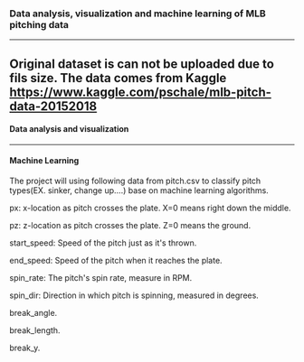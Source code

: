 ### Data analysis, visualization and machine learning of MLB pitching data
---

Original dataset is can not be uploaded due to fils size.
The data comes from Kaggle https://www.kaggle.com/pschale/mlb-pitch-data-20152018
---
#### Data analysis and visualization
---
#### Machine Learning
The project will using following data from pitch.csv to classify pitch types(EX. sinker, change up....) base on machine learning algorithms.

px: x-location as pitch crosses the plate. X=0 means right down the middle.

pz: z-location as pitch crosses the plate. Z=0 means the ground.

start_speed: Speed of the pitch just as it's thrown.

end_speed: Speed of the pitch when it reaches the plate.

spin_rate: The pitch's spin rate, measure in RPM.

spin_dir: Direction in which pitch is spinning, measured in degrees.

break_angle.

break_length.

break_y.
